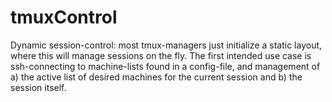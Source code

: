 # tmuxControl

Dynamic session-control:
most tmux-managers just initialize a static layout, where this will manage sessions on the fly.
The first intended use case is ssh-connecting to machine-lists found in a config-file, and management of
a) the active list of desired machines for the current session and
b) the session itself.

